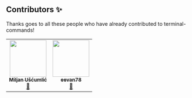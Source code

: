 ## Contributors ✨

Thanks goes to all these people who have already contributed to terminal-commands!

<!-- ALL-CONTRIBUTORS-LIST:START - Do not remove or modify this section -->
<!-- prettier-ignore-start -->
<!-- markdownlint-disable -->
<table>
  <tr>
    <td align="center"><a href="https://www.linkedin.com/in/miljanuscumlic/"><img src="https://avatars1.githubusercontent.com/u/30440470?v=4" width="100px;" alt=""/><br /><sub><b>Miljan Ušćumlić</b></sub></a><br /><a href="https://github.com/miljanuscumlic/terminal-commands/commits?author=miljanuscumlic" title="Documentation">📖</a></td>
    <td align="center"><a href="https://github.com/eevan78"><img src="https://avatars1.githubusercontent.com/u/27575106?v=4" width="100px;" alt=""/><br /><sub><b>eevan78</b></sub></a><br /><a href="https://github.com/miljanuscumlic/terminal-commands/commits?author=eevan78" title="Documentation">📖</a></td>
  </tr>
</table>

<!-- markdownlint-enable -->
<!-- prettier-ignore-end -->
<!-- ALL-CONTRIBUTORS-LIST:END -->

